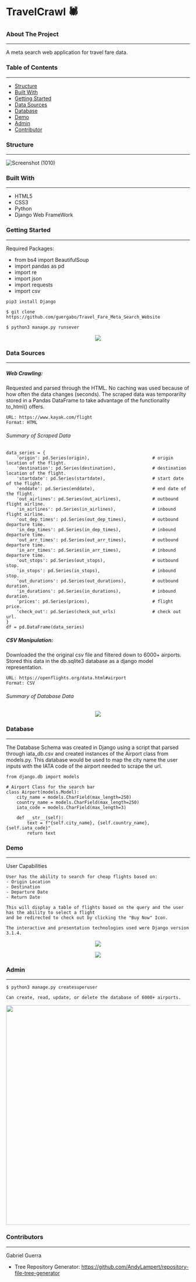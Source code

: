 # TravelCrawl :spider: 

### About The Project
______________________________
A meta search web application for travel fare data. 

### Table of Contents
______________________________
- <a href="https://github.com/guergabo/TravelCrawl#structure">Structure</a>
- <a href="https://github.com/guergabo/TravelCrawl#built-with">Built With</a>
- <a href="https://github.com/guergabo/TravelCrawl#getting-started">Getting Started</a>
- <a href="https://github.com/guergabo/TravelCrawl#data-sources">Data Sources</a>
- <a href="https://github.com/guergabo/TravelCrawl#database">Database</a>
- <a href="https://github.com/guergabo/TravelCrawl#demo">Demo</a>
- <a href="https://github.com/guergabo/TravelCrawl#admin">Admin</a>
- <a href="https://github.com/guergabo/TravelCrawl#contributors">Contributor</a>


### Structure
______________________________
![Screenshot (1010)](https://user-images.githubusercontent.com/65991626/102286230-dec87e80-3f05-11eb-85e1-cdb5987e2af2.png)


### Built With
______________________________
- HTML5
- CSS3
- Python  
- Django Web FrameWork


### Getting Started
______________________________
Required Packages:
- from bs4 import BeautifulSoup                        
- import pandas as pd                                             
- import re                   
- import json                   
- import requests                
- import csv 

```
pip3 install Django
```
```
$ git clone https://github.com/guergabo/Travel_Fare_Meta_Search_Website
```
```
$ python3 manage.py runsever
```
<p align="center">
  <img src="https://user-images.githubusercontent.com/65991626/102282323-6a3e1180-3efe-11eb-9c31-197d2c9fdc43.gif">
</p>

### Data Sources
______________________________
##### Web Crawling:
Requested and parsed through the HTML. No caching was used because of how often the data changes (seconds). The scraped data was temporarilty stored in a Pandas DataFrame to take advantage of the functionality to_html() offers.
```
URL: https://www.kayak.com/flight
Format: HTML
```

###### Summary of Scraped Data
```
data_series = {
    'origin': pd.Series(origin),                        # origin location of the flight.
    'destination': pd.Series(destination),              # destination location of the flight.
    'startdate': pd.Series(startdate),                  # start date of the flight.
    'enddate': pd.Series(enddate),                      # end date of the flight.
    'out_airlines': pd.Series(out_airlines),            # outbound flight airline.
    'in_airlines': pd.Series(in_airlines),              # inbound flight airline.
    'out_dep_times': pd.Series(out_dep_times),          # outbound departure time.
    'in_dep_times': pd.Series(in_dep_times),            # inbound departure time.
    'out_arr_times': pd.Series(out_arr_times),          # outbound departure time.
    'in_arr_times': pd.Series(in_arr_times),            # inbound departure time.
    'out_stops': pd.Series(out_stops),                  # outbound stop.
    'in_stops': pd.Series(in_stops),                    # inbound stop.
    'out_durations': pd.Series(out_durations),          # outbound duration.
    'in_durations': pd.Series(in_durations),            # inbound duration.
    'prices': pd.Series(prices),                        # flight price.
    'check_out': pd.Series(check_out_urls)              # check out url.
}
df = pd.DataFrame(data_series)
```


##### CSV Manipulation: 
Downloaded the the original csv file and filtered down to 6000+ airports. Stored this data in the db.sqlite3 database as a django model representation. 
```
URL: https://openflights.org/data.html#airport
Format: CSV
```
###### Summary of Database Data
<p align="center">
  <img src="https://user-images.githubusercontent.com/65991626/102278955-a1112900-3ef8-11eb-8b3d-c747b53416f3.png">
</p>

### Database
______________________________
The Database Schema was created in Django using a script that parsed through iata_db.csv and created instances of the Airport class from models.py.
This database would be used to map the city name the user inputs with the IATA code of the airport needed to scrape the url. 
```
from django.db import models  

# Airport Class for the search bar 
class Airport(models.Model):
    city_name = models.CharField(max_length=250)
    country_name = models.CharField(max_length=250)
    iata_code = models.CharField(max_length=3)

    def __str__(self):
        text = f"{self.city_name}, {self.country_name}, {self.iata_code}"
        return text
```

### Demo 
______________________________
User Capabilities
```
User has the ability to search for cheap flights based on: 
- Origin Location
- Destination
- Departure Date
- Return Date

This will display a table of flights based on the query and the user has the ability to select a flight 
and be redirected to check out by clicking the "Buy Now" Icon. 

The interactive and presentation technologies used were Django version 3.1.4.
```

<p align="center">
  <img src="https://user-images.githubusercontent.com/65991626/102281269-9ce70a80-3efc-11eb-8623-3d99633aa659.gif">
</p>

<p align="center">
  <img src="https://user-images.githubusercontent.com/65991626/102281451-f2bbb280-3efc-11eb-882d-643355de1644.gif">
</p>

### Admin 
______________________________
```
$ python3 manage.py createsuperuser 
```
```
Can create, read, update, or delete the database of 6000+ airports.
```
<p align="center">
  <img src="https://user-images.githubusercontent.com/65991626/102285197-c35c7400-3f03-11eb-9809-45f49e59258d.png" width="600">
</p>

### Contributors
______________________________
Gabriel Guerra
- Tree Repository Generator: https://github.com/AndyLampert/repository-file-tree-generator
 
